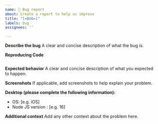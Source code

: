 ```yaml
---
name: 🐞 Bug report
about: Create a report to help us improve
title: "[=BUG=]"
labels: bug
assignees: ''

---
```


**Describe the bug**
A clear and concise description of what the bug is.

**Reproducing Code**
```js

```

**Expected behavior**
A clear and concise description of what you expected to happen.

**Screenshots**
If applicable, add screenshots to help explain your problem.

**Desktop (please complete the following information):**
 - OS: [e.g. iOS]
 - Node JS version : [e.g. 16]

**Additional context**
Add any other context about the problem here.

